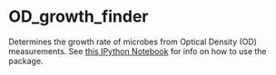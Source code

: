 # OD_growth_finder

Determines the growth rate of microbes from Optical Density (OD) measurements. See [this IPython Notebook](https://github.com/btweinstein/OD_growth_finder/blob/master/OD_growth_analyzer_example.ipynb) for info on how to use the package.
